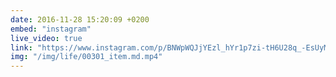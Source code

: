 ```yaml
---
date: 2016-11-28 15:20:09 +0200
embed: "instagram"
live_video: true
link: "https://www.instagram.com/p/BNWpWQJjYEzl_hYr1p7zi-tH6U28q_-EsUyMR40/"
img: "/img/life/00301_item.md.mp4"
---
```

